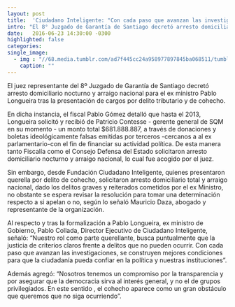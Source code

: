```yaml
---
layout: post
title:  'Ciudadano Inteligente: "Con cada paso que avanzan las investigaciones, se construyen mejores condiciones para que la ciudadanía pueda confiar en la política y nuestras instituciones"'
intro: "El 8° Juzgado de Garantía de Santiago decretó arresto domiciliario nocturno con arraigo nacional mientras dure la investigación."
date:   2016-06-23 14:30:00 -0300
highlighted: false
categories:
single_image:
  - img : "//68.media.tumblr.com/ad7f445cc24a958977897845ba068511/tumblr_inline_o989q7lnUQ1r9usgg_500.png"
    caption: ""
---
```

El juez representante del 8º Juzgado de Garantía de Santiago decretó arresto domiciliario nocturno y arraigo nacional para el ex ministro Pablo Longueira tras la presentación de cargos por delito tributario y de cohecho.

En dicha instancia, el fiscal Pablo Gómez detalló que hasta el 2013,  Longueira solicitó y recibió de Patricio Contesse - gerente general de SQM en su momento -  un monto total $681.888.887, a través de donaciones y boletas ideológicamente falsas emitidas por terceros -cercanos a al ex parlamentario-con el fin de financiar su actividad política. De esta manera tanto Fiscalía como el Consejo Defensa del Estado solicitaron arresto domiciliario nocturno y arraigo nacional, lo cual fue acogido por el juez.

Sin embargo, desde Fundación Ciudadano Inteligente, quienes presentaron querella por delito de cohecho, solicitaron arresto domiciliario total y arraigo nacional, dado los delitos graves y reiterados cometidos por el ex Ministro, no obstante se espera revisar la resolución para tomar una determinación respecto a si apelan o no, según lo señaló Mauricio Daza, abogado y representante de la organización.

Al respecto y tras la formalización a Pablo Longueira, ex ministro de Gobierno, Pablo Collada, Director Ejecutivo de Ciudadano Inteligente, señaló: “Nuestro rol como parte querellante, busca puntualmente que la justicia de criterios claros frente a delitos que no pueden ocurrir. Con cada paso que avanzan las investigaciones, se construyen mejores condiciones para que la ciudadanía pueda confiar en la política y nuestras instituciones”.

Además agregó: “Nosotros tenemos un compromiso por la transparencia y por asegurar que la democracia sirva al interés general, y no el de grupos privilegiados. En este sentido , el cohecho aparece como un gran obstáculo que queremos que no siga ocurriendo”.

